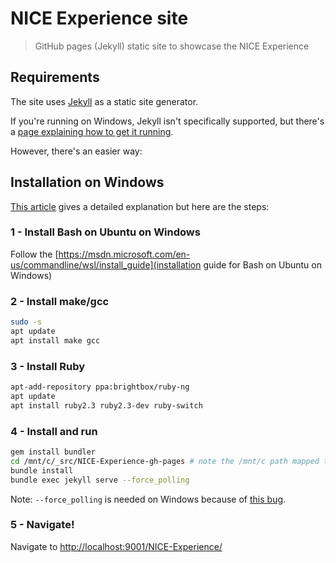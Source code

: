 # NICE Experience site

> GitHub pages (Jekyll) static site to showcase the NICE Experience

## Requirements

The site uses [Jekyll](https://jekyllrb.com/docs/installation/#requirements) as a static site generator.

If you're running on Windows, Jekyll isn't specifically supported, but there's a [page explaining how to get it running](https://jekyllrb.com/docs/windows/#installation).

However, there's an easier way:

## Installation on Windows

[This article](http://daverupert.com/2016/04/jekyll-on-windows-with-bash/) gives a detailed explanation but here are the steps:

### 1 - Install Bash on Ubuntu on Windows

Follow the [https://msdn.microsoft.com/en-us/commandline/wsl/install_guide](installation guide for Bash on Ubuntu on Windows)

### 2 - Install make/gcc

``` bash
sudo -s
apt update
apt install make gcc
```

### 3 - Install Ruby

``` bash
apt-add-repository ppa:brightbox/ruby-ng
apt update
apt install ruby2.3 ruby2.3-dev ruby-switch
```

### 4 - Install and run

``` bash
gem install bundler
cd /mnt/c/_src/NICE-Experience-gh-pages # note the /mnt/c path mapped the c:/ drive on Windows
bundle install
bundle exec jekyll serve --force_polling
```

Note: `--force_polling` is needed on Windows because of [this bug](https://github.com/jekyll/jekyll/issues/5233).

### 5 - Navigate!

Navigate to [http://localhost:9001/NICE-Experience/](http://localhost:9001/NICE-Experience/)

